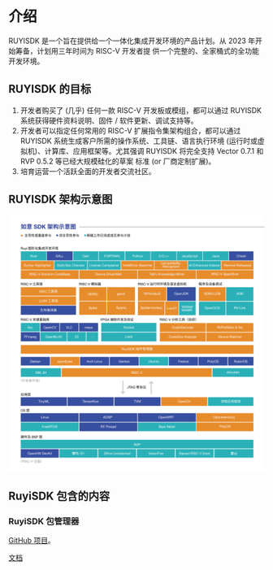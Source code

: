 # 介绍

RUYISDK 是一个旨在提供给一个一体化集成开发环境的产品计划。从 2023 年开始筹备，计划用三年时间为 RISC-V 开发者提
供一个完整的、全家桶式的全功能开发环境。

## RUYISDK 的目标

1. 开发者购买了 (几乎) 任何一款 RISC-V 开发板或模组，都可以通过 RUYISDK 系统获得硬件资料说明、固件 / 软件更新、调试支持等。
2. 开发者可以指定任何常用的 RISC-V 扩展指令集架构组合，都可以通过 RUYISDK 系统生成客户所需的操作系统、工具链、语言执行环境 (运行时或虚拟机)、计算库、应用框架等。尤其强调 RUYISDK 将完全支持 Vector 0.7.1 和 RVP 0.5.2 等已经大规模硅化的草案 标准 (or 厂商定制扩展)。
3. 培育运营一个活跃全面的开发者交流社区。

## RUYISDK 架构示意图

![image](./images/ruyisdk.png)

## RuyiSDK 包含的内容

### RuyiSDK 包管理器

[GitHub 项目](https://github.com/ruyisdk/ruyi)。

[文档](../ruyi-package/index.md)